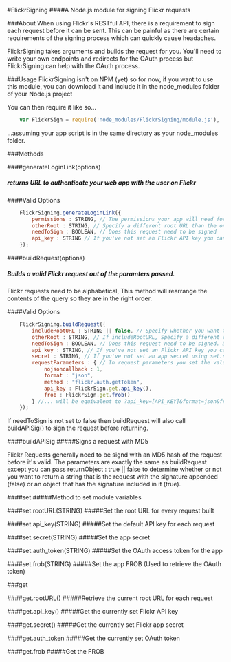 #FlickrSigning
####A Node.js module for signing Flickr requests

###About
When using Flickr's RESTful API, there is a requirement to sign each request before it can be sent. This can be painful as there are certain requirements of the signing process which can quickly cause headaches.

FlickrSigning takes arguments and builds the request for you. You'll need to write your own endpoints and redirects for the OAuth process but FlickrSigning can help with the OAuth process.

###Usage
FlickrSigning isn't on NPM (yet) so for now, if you want to use this module, you can download it and include it in the node_modules folder of your Node.js project

You can then require it like so...

```javascript
	var FlickrSign = require('node_modules/FlickrSigning/module.js'),
```

...assuming your app script is in the same directory as your node_modules folder.

###Methods

####generateLoginLink(options)
##### returns URL to authenticate your web app with the user on Flickr

####Valid Options

```javascript
	FlickrSigning.generateLoginLink({
		permissions : STRING, // The permissions your app will need for the users profile - "read" || "write"
		otherRoot : STRING, // Specify a different root URL than the one this method uses.
		needToSign : BOOLEAN, // Does this request need to be signed
		api_key : STRING // If you've not set an Flickr API key you can specify one here
	});
```

####buildRequest(options)
##### Builds a valid Flickr request out of the paramters passed. 

Flickr requests need to be alphabetical, This method will rearrange the contents of the query so they are in the right order.

####Valid Options

```javascript
	FlickrSigning.buildRequest({
		includeRootURL : STRING || false, // Specify whether you want the full URL or just the query returned.
		otherRoot : STRING, // If includeRootURL, Specify a different root URL than the one this method uses.
		needToSign : BOOLEAN, // Does this request need to be signed. DEFAULT: true.
		api_key : STRING, // If you've not set an Flickr API key you can specify one here.
		secret : STRING, // If you've not set an app secret using set.secret() and don't pass one here, An error will be thrown.
		requestParameters : { // In request parameters you set the values that Flickr is expecting for example...
			nojsoncallback : 1,
			format : "json",
			method : "flickr.auth.getToken",
			api_key : FlickrSign.get.api_key(),
			frob : FlickrSign.get.frob()
		} //... will be equivalent to ?api_key=[API_KEY]&format=json&frob=[FROB]&method=flickr.auth.getToken&nojsoncallback=1
	});
```

If needToSign is not set to false then buildRequest will also call buildAPISig() to sign the request before returning.

####buildAPISig
#####Signs a request with MD5

Flickr Requests generally need to be signd with an MD5 hash of the request before it's valid. The parameters are exactly the same as buildRequest except you can pass returnObject : true || false to determine whether or not you want to return a string that is the request with the signature appended (false) or an object that has the signature included in it (true).

####set
#####Method to set module variables

####set.rootURL(STRING)
#####Set the root URL for every request built

####set.api_key(STRING)
#####Set the default API key for each request

####set.secret(STRING)
#####Set the app secret

####set.auth_token(STRING)
#####Set the OAuth access token for the app


####set.frob(STRING)
#####Set the app FROB (Used to retrieve the OAuth token)

###get

####get.rootURL()
#####Retrieve the current root URL for each request

####get.api_key()
#####Get the currently set Flickr API key

####get.secret()
#####Get the currently set Flickr app secret

####get.auth_token
#####Get the currently set OAuth token

####get.frob
#####Get the FROB


